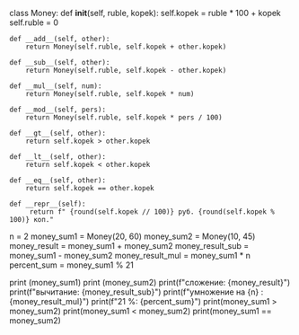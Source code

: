 class Money:
    def __init__(self, ruble, kopek):
        self.kopek = ruble * 100 + kopek
        self.ruble = 0

    def __add__(self, other):
        return Money(self.ruble, self.kopek + other.kopek)

    def __sub__(self, other):
        return Money(self.ruble, self.kopek - other.kopek)

    def __mul__(self, num):
        return Money(self.ruble, self.kopek * num)

    def __mod__(self, pers):
        return Money(self.ruble, self.kopek * pers / 100)

    def __gt__(self, other):
        return self.kopek > other.kopek

    def __lt__(self, other):
        return self.kopek < other.kopek

    def __eq__(self, other):
        return self.kopek == other.kopek

    def __repr__(self):
         return f" {round(self.kopek // 100)} руб. {round(self.kopek % 100)} коп."

n = 2
money_sum1 = Money(20, 60)
money_sum2 = Money(10, 45)
money_result = money_sum1 + money_sum2
money_result_sub = money_sum1 - money_sum2
money_result_mul = money_sum1 * n
percent_sum = money_sum1 % 21


print (money_sum1)
print (money_sum2)
print(f"сложение: {money_result}")
print(f"вычитание: {money_result_sub}")
print(f"умножение на {n} :{money_result_mul}")
print(f"21 %: {percent_sum}")
print(money_sum1 > money_sum2)
print(money_sum1 < money_sum2)
print(money_sum1 == money_sum2)
